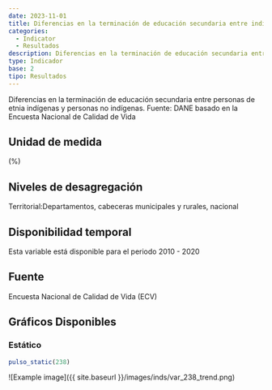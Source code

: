 ```yaml
---
date: 2023-11-01
title: Diferencias en la terminación de educación secundaria entre indígenas y no indígenas
categories:
  - Indicator
  - Resultados
description: Diferencias en la terminación de educación secundaria entre indígenas y no indígenas
type: Indicador
base: 2
tipo: Resultados
--- 
```


Diferencias en la terminación de educación secundaria entre personas de etnia indígenas y personas no indígenas.
Fuente: DANE basado en la Encuesta Nacional de Calidad de Vida

## Unidad de medida
(%)

## Niveles de desagregación
Territorial:Departamentos, cabeceras municipales y rurales, nacional

## Disponibilidad temporal
Esta variable está disponible para el periodo 2010 - 2020

## Fuente
Encuesta Nacional de Calidad de Vida (ECV)

## Gráficos Disponibles

### Estático

``` R
pulso_static(238)
```

![Example image]({{ site.baseurl }}/images/inds/var_238_trend.png)
